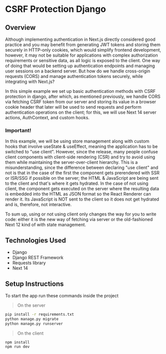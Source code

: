 # CSRF Protection Django

## Overview
Although implementing authentication in Next.js directly considered good practice and you may benefit from generating JWT tokens and storing them securely in HTTP-only cookies, which would simplify 
frontend development, however, it may not be suitable for applications with complex authorization requirements or sensitive data, as all logic is exposed to the client. One way of doing that would be
setting up authentication endpoints and managing user sessions on a backend server. But how do we handle cross-origin requests (CORS) and manage authentication tokens securely, while integrating with 
Next.js?

In this simple example we set up basic authentication methods with CSRF protection in django, after which, as mentioned previously, we handle CORS via fetching CSRF token from our server and storing its 
value in a browser cookie header that later will be used to send requests and perform authentication operations on the client; for this, we will use Next 14 server actions, AuthContext, and custom hooks.

### Important!

In this example, we will be using store management along with custom hooks that involve useState & useEffect, meaning the application has to be switched to "use client". However, since the release, many 
people confuse client components with client-side rendering (CSR) and try to avoid using them while maintaining the server-over-client hierarchy. This is a misunderstanding, since the difference between 
declaring "use client" and not is that in the case of the first the component gets prerendered with SSR or ISR/SSG if possible on the server; the HTML & JavaScript are being sent to the client and that's 
where it gets hydrated. In the case of not using client, the component gets executed on the server where the resulting data is embedded into the HTML as JSON format so the React Renderer can render it. Its 
JavaScript is NOT sent to the client so it does not get hydrated and is, therefore, not interactive.

To sum up, using or not using client only changes the way for you to write code: either it is the new way of fetching via server or the old-fashioned Next 12 kind of with state management.

## Technologies Used
- Django
- Django REST Framework
- Requests library
- Next 14

## Setup Instructions

To start the app run these commands inside the project

> On the server

```bash
pip install -r requirements.txt
python manage.py migrate
python manage.py runserver
```

> On the client

```bash
npm install
npm run dev
```
